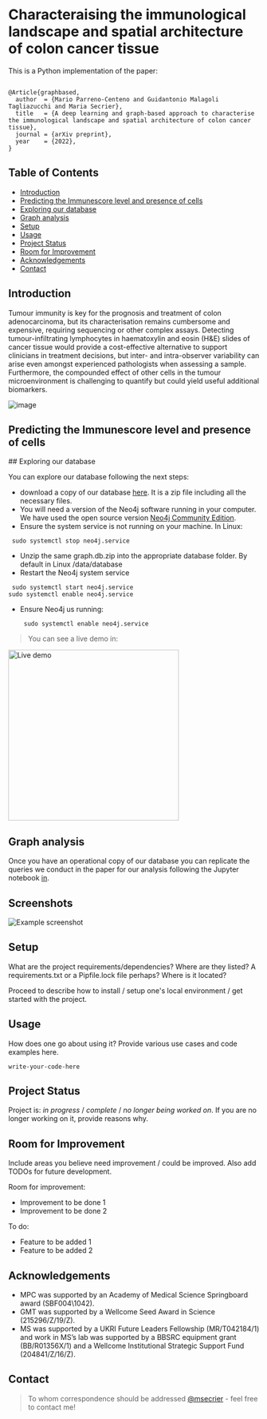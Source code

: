 # Characteraising the immunological landscape and spatial architecture of colon cancer tissue

This is a Python implementation of the paper:

<pre><code>
@Article{graphbased,
  author  = {Mario Parreno-Centeno and Guidantonio Malagoli Tagliazucchi and Maria Secrier},
  title   = {A deep learning and graph-based approach to characterise the immunological landscape and spatial architecture of colon cancer tissue},
  journal = {arXiv preprint},
  year    = {2022},
}
</pre></code>












## Table of Contents
* [Introduction](#introduction)
* [Predicting the Immunescore level and presence of cells](#predicting)
* [Exploring our database](#explore)
* [Graph analysis](#analysis)
* [Setup](#setup)
* [Usage](#usage)
* [Project Status](#project-status)
* [Room for Improvement](#room-for-improvement)
* [Acknowledgements](#acknowledgements)
* [Contact](#contact)
<!-- * [License](#license) -->


## Introduction
Tumour immunity is key for the prognosis and treatment of colon adenocarcinoma, but its characterisation remains cumbersome and expensive, requiring sequencing or other complex assays. Detecting tumour-infiltrating lymphocytes in haematoxylin and eosin (H&E) slides of cancer tissue would provide a cost-effective alternative to support clinicians in treatment decisions, but inter- and intra-observer variability can arise even amongst experienced pathologists when assessing a sample. Furthermore, the compounded effect of other cells in the tumour microenvironment is challenging to quantify but could yield useful additional biomarkers.

![image](https://user-images.githubusercontent.com/9571043/155305420-c473bbac-685a-432b-bb3e-bf8926a5f58f.png)



<a name="predicting"/>

## Predicting the Immunescore level and presence of cells


<a name="explore"/>
## Exploring our database

You can explore our database following the next steps:
-  download a copy of our database [here](https://secrierlab.github.io/projects/). It is a zip file including all the necessary files.
-  You will need a version of the Neo4j software running in your computer. We have used the open source version [Neo4j Community Edition](https://neo4j.com/download-center/#community).
-  Ensure the system service is not running on your machine. In Linux:
<pre><code> sudo systemctl stop neo4j.service </pre></code>
-  Unzip the same graph.db.zip into the appropriate database folder. By default in Linux <neo4j-home>/data/database
- Restart the Neo4j system service
<pre><code> sudo systemctl start neo4j.service 
sudo systemctl enable neo4j.service
</pre></code>
- Ensure Neo4j us running:
  <pre><code> sudo systemctl enable neo4j.service </pre></code>
  
> You can see a live demo in:

[<img width="342" alt="Live demo" src="https://user-images.githubusercontent.com/9571043/155316306-bd8b2b9a-b224-4061-9d1f-de707ddd9543.png">](https://user-images.githubusercontent.com/9571043/155308305-37cf3912-f0ee-4020-a2c2-52c77b8c925c.mp4)



<a name="analysis"/>
  
## Graph analysis
Once you have an operational copy of our database you can replicate the queries we conduct in the paper for our analysis following the Jupyter notebook [in](https://github.com/secrierlab/TumourHistologyDL/blob/main/graph-analysis/queries_Neo4j.ipynb).
  

## Screenshots
![Example screenshot](./img/screenshot.png)
<!-- If you have screenshots you'd like to share, include them here. -->


## Setup
What are the project requirements/dependencies? Where are they listed? A requirements.txt or a Pipfile.lock file perhaps? Where is it located?

Proceed to describe how to install / setup one's local environment / get started with the project.


## Usage
How does one go about using it?
Provide various use cases and code examples here.

`write-your-code-here`


## Project Status
Project is: _in progress_ / _complete_ / _no longer being worked on_. If you are no longer working on it, provide reasons why.


## Room for Improvement
Include areas you believe need improvement / could be improved. Also add TODOs for future development.

Room for improvement:
- Improvement to be done 1
- Improvement to be done 2

To do:
- Feature to be added 1
- Feature to be added 2


## Acknowledgements

- MPC was supported by an Academy of Medical Science Springboard award (SBF004\1042).
- GMT was supported by a Wellcome Seed Award in Science (215296/Z/19/Z).
-  MS was supported by a UKRI Future Leaders Fellowship (MR/T042184/1) and work in MS’s lab was supported by a BBSRC equipment grant (BB/R01356X/1) and a Wellcome Institutional Strategic Support Fund (204841/Z/16/Z).
 

## Contact
>To whom correspondence should be addressed [@msecrier](https://www.ucl.ac.uk/biosciences/people/dr-maria-secrier/) - feel free to contact me!


<!-- Optional -->
<!-- ## License -->
<!-- This project is open source and available under the [... License](). -->
